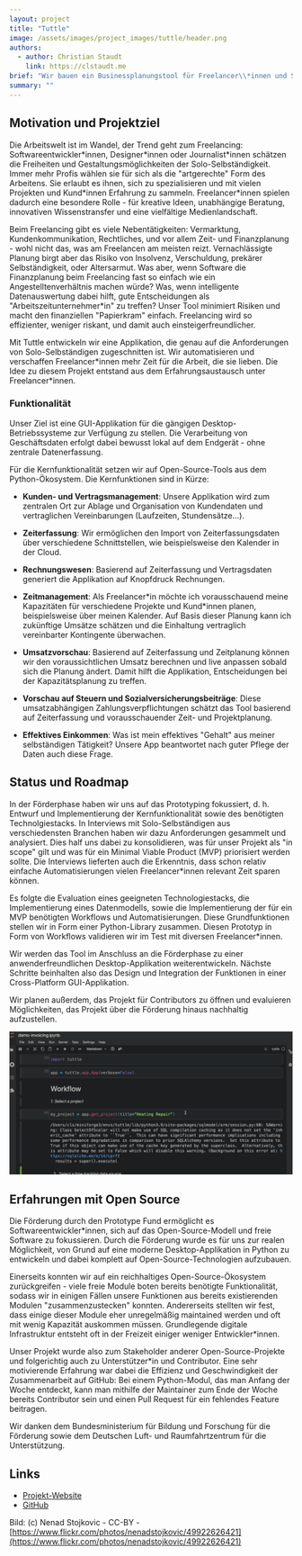 ```yaml
---
layout: project
title: "Tuttle"
image: /assets/images/project_images/tuttle/header.png
authors:
  - author: Christian Staudt
    link: https://clstaudt.me
brief: "Wir bauen ein Businessplanungstool für Freelancer\\*innen und Solo-Selbständige."
summary: ""
---
```


## Motivation und Projektziel

Die Arbeitswelt ist im Wandel, der Trend geht zum Freelancing: Softwareentwickler\*innen, Designer\*innen oder Journalist\*innen schätzen die Freiheiten und Gestaltungsmöglichkeiten der Solo-Selbständigkeit. Immer mehr Profis wählen sie für sich als die "artgerechte" Form des Arbeitens. Sie erlaubt es ihnen, sich zu spezialisieren und mit vielen Projekten und Kund\*innen Erfahrung zu sammeln. Freelancer\*innen spielen dadurch eine besondere Rolle - für kreative Ideen, unabhängige Beratung, innovativen Wissenstransfer und eine vielfältige Medienlandschaft.

Beim Freelancing gibt es viele Nebentätigkeiten: Vermarktung, Kundenkommunikation, Rechtliches, und vor allem Zeit- und Finanzplanung - wohl nicht das, was am Freelancen am meisten reizt. Vernachlässigte Planung birgt aber das Risiko von Insolvenz, Verschuldung, prekärer Selbständigkeit, oder Altersarmut. Was aber, wenn Software die Finanzplanung beim Freelancing fast so einfach wie ein Angestelltenverhältnis machen würde? Was, wenn intelligente Datenauswertung dabei hilft, gute Entscheidungen als "Arbeitszeitunternehmer\*in" zu treffen? Unser Tool minimiert Risiken und macht den finanziellen "Papierkram" einfach. Freelancing wird so effizienter, weniger riskant, und damit auch einsteigerfreundlicher.

Mit Tuttle entwickeln wir eine Applikation, die genau auf die Anforderungen von Solo-Selbständigen zugeschnitten ist. Wir automatisieren und verschaffen Freelancer\*innen mehr Zeit für die Arbeit, die sie lieben. Die Idee zu diesem Projekt entstand aus dem Erfahrungsaustausch unter Freelancer\*innen.

### Funktionalität 

Unser Ziel ist eine GUI-Applikation für die gängigen Desktop-Betriebssysteme zur Verfügung zu stellen. Die Verarbeitung von Geschäftsdaten erfolgt dabei bewusst lokal auf dem Endgerät - ohne zentrale Datenerfassung. 

Für die Kernfunktionalität setzen wir auf Open-Source-Tools aus dem Python-Ökosystem. Die Kernfunktionen sind in Kürze:

- **Kunden- und Vertragsmanagement**: Unsere Applikation wird zum zentralen Ort zur Ablage und Organisation von Kundendaten und vertraglichen Vereinbarungen (Laufzeiten, Stundensätze...).

- **Zeiterfassung**: Wir ermöglichen den Import von Zeiterfassungsdaten über verschiedene Schnittstellen, wie beispielsweise den Kalender in der Cloud.

- **Rechnungswesen**: Basierend auf Zeiterfassung und Vertragsdaten generiert die Applikation auf Knopfdruck Rechnungen.

- **Zeitmanagement**: Als Freelancer\*in möchte ich vorausschauend meine Kapazitäten für verschiedene Projekte und Kund\*innen planen, beispielsweise über meinen Kalender. Auf Basis dieser Planung kann ich zukünftige Umsätze schätzen und die Einhaltung vertraglich vereinbarter Kontingente überwachen. 

- **Umsatzvorschau**: Basierend auf Zeiterfassung und Zeitplanung können wir den voraussichtlichen Umsatz berechnen und live anpassen sobald sich die Planung ändert. Damit hilft die Applikation, Entscheidungen bei der Kapazitätsplanung zu treffen.

- **Vorschau auf Steuern und Sozialversicherungsbeiträge**: Diese umsatzabhängigen Zahlungsverpflichtungen schätzt das Tool basierend auf Zeiterfassung und vorausschauender Zeit- und Projektplanung.

- **Effektives Einkommen**: Was ist mein effektives "Gehalt" aus meiner selbständigen Tätigkeit? Unsere App beantwortet nach guter Pflege der Daten auch diese Frage.

## Status und Roadmap

In der Förderphase haben wir uns auf das Prototyping fokussiert, d. h. Entwurf und Implementierung der Kernfunktionalität sowie des benötigten Technolgiestacks. In Interviews mit Solo-Selbständigen aus verschiedensten Branchen haben wir dazu Anforderungen gesammelt und analysiert. Dies half uns dabei zu konsolidieren, was für unser Projekt als "in scope" gilt und was für ein Minimal Viable Product (MVP) priorisiert werden sollte. Die Interviews lieferten auch die Erkenntnis, dass schon relativ einfache Automatisierungen vielen Freelancer\*innen relevant Zeit sparen können.

Es folgte die Evaluation eines geeigneten Technologiestacks, die Implementierung eines Datenmodells, sowie die Implementierung der für ein MVP benötigten Workflows und Automatisierungen. Diese Grundfunktionen stellen wir in Form einer Python-Library zusammen. Diesen Prototyp in Form von Workflows validieren wir im Test mit diversen Freelancer\*innen.

Wir werden das Tool im Anschluss an die Förderphase zu einer anwenderfreundlichen Desktop-Applikation weiterentwickeln. Nächste Schritte beinhalten also das Design und Integration der Funktionen in einer Cross-Platform GUI-Applikation.

Wir planen außerdem, das Projekt für Contributors zu öffnen und evaluieren Möglichkeiten, das Projekt über die Förderung hinaus nachhaltig aufzustellen.

![](/assets/images/project_images/tuttle/demo-invoicing.gif)

## Erfahrungen mit Open Source

Die Förderung durch den Prototype Fund ermöglicht es Softwareentwickler\*innen, sich auf das Open-Source-Modell und freie Software zu fokussieren. Durch die Förderung wurde es für uns zur realen Möglichkeit, von Grund auf eine moderne Desktop-Applikation in Python zu entwickeln und dabei komplett auf Open-Source-Technologien aufzubauen.

Einerseits konnten wir auf ein reichhaltiges Open-Source-Ökosystem zurückgreifen - viele freie Module boten bereits benötigte Funktionalität, sodass wir in einigen Fällen unsere Funktionen aus bereits existierenden Modulen "zusammenzustecken" konnten. Andererseits stellten wir fest, dass einige dieser Module eher unregelmäßig maintained werden und oft mit wenig Kapazität auskommen müssen. Grundlegende digitale Infrastruktur entsteht oft in der Freizeit einiger weniger Entwickler\*innen.

Unser Projekt wurde also zum Stakeholder anderer Open-Source-Projekte und folgerichtig auch zu Unterstützer\*in und Contributor. Eine sehr motivierende Erfahrung war dabei die Effizienz und Geschwindigkeit der Zusammenarbeit auf GitHub: Bei einem Python-Modul, das man Anfang der Woche entdeckt, kann man mithilfe der Maintainer zum Ende der Woche bereits Contributor sein und einen Pull Request für ein fehlendes Feature beitragen.

Wir danken dem Bundesministerium für Bildung und Forschung für die Förderung sowie dem Deutschen Luft- und Raumfahrtzentrum für die Unterstützung.

## Links

- [Projekt-Website](https://tuttle-dev.github.io/tuttle/)
- [GitHub](https://github.com/tuttle-dev)

Bild: (c) Nenad Stojkovic - CC-BY - [https://www.flickr.com/photos/nenadstojkovic/49922626421](https://www.flickr.com/photos/nenadstojkovic/49922626421)